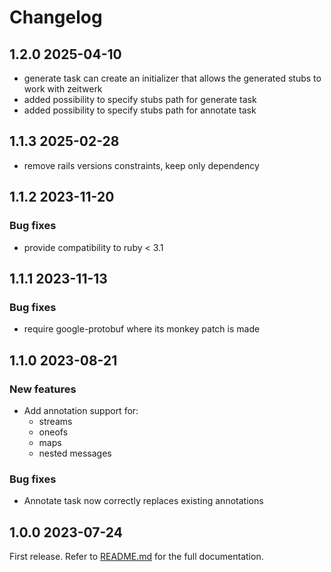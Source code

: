 # Changelog

<!--[//]: # (
## <Release number> <Date YYYY-MM-DD>
### Breaking changes
### Deprecations
### New features
### Bug fixes
)-->

## 1.2.0 2025-04-10
- generate task can create an initializer that allows the generated stubs to work with zeitwerk
- added possibility to specify stubs path for generate task
- added possibility to specify stubs path for annotate task

## 1.1.3 2025-02-28
- remove rails versions constraints, keep only dependency

## 1.1.2 2023-11-20
### Bug fixes
- provide compatibility to ruby < 3.1

## 1.1.1 2023-11-13
### Bug fixes
- require google-protobuf where its monkey patch is made

## 1.1.0 2023-08-21
### New features
- Add annotation support for:
  - streams
  - oneofs
  - maps
  - nested messages
### Bug fixes
- Annotate task now correctly replaces existing annotations

## 1.0.0 2023-07-24

First release. Refer to [README.md](README.md) for the full documentation.
